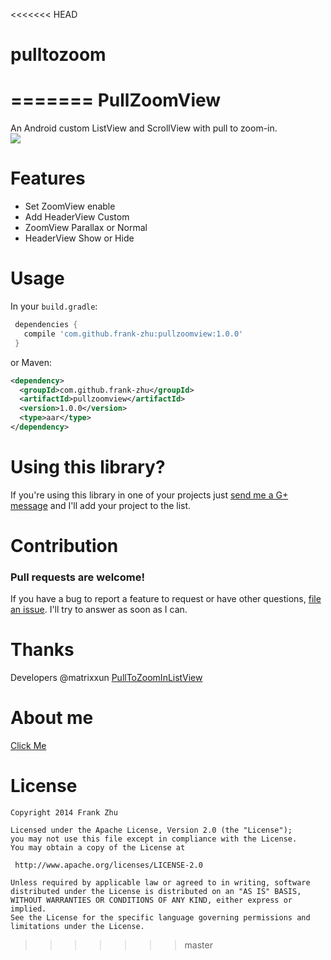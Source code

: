 <<<<<<< HEAD
# pulltozoom
=======
PullZoomView
============

An Android custom ListView and ScrollView with pull to zoom-in.
<br>
![](https://raw.githubusercontent.com/Frank-Zhu/PullZoomView/master/art/pull-to-zoom.gif)

Features
============
* Set ZoomView enable
* Add HeaderView Custom 
* ZoomView Parallax or Normal
* HeaderView Show or Hide

Usage
============

In your `build.gradle`:

```gradle
 dependencies {
   compile 'com.github.frank-zhu:pullzoomview:1.0.0'
 }
```
or Maven:

```xml
<dependency>
  <groupId>com.github.frank-zhu</groupId>
  <artifactId>pullzoomview</artifactId>
  <version>1.0.0</version>
  <type>aar</type>
</dependency>
```

Using this library?
============
If you're using this library in one of your projects just [send me a G+ message](https://plus.google.com/u/0/108962319538026346008/posts/p/pub) and I'll add your project to the list.

Contribution
============
### Pull requests are welcome!

If you have a bug to report a feature to request or have other questions, [file an issue](https://github.com/Frank-Zhu/PullZoomView/issues). I'll try to answer as soon as I can.

Thanks
============
Developers @matrixxun
[PullToZoomInListView](https://github.com/matrixxun/PullToZoomInListView)

About me
============
[Click Me](http://frank-zhu.github.io/about/)

License
============

    Copyright 2014 Frank Zhu

	Licensed under the Apache License, Version 2.0 (the "License");
	you may not use this file except in compliance with the License.
	You may obtain a copy of the License at

     http://www.apache.org/licenses/LICENSE-2.0

	Unless required by applicable law or agreed to in writing, software
	distributed under the License is distributed on an "AS IS" BASIS,
	WITHOUT WARRANTIES OR CONDITIONS OF ANY KIND, either express or implied.
	See the License for the specific language governing permissions and
	limitations under the License.
>>>>>>> master
